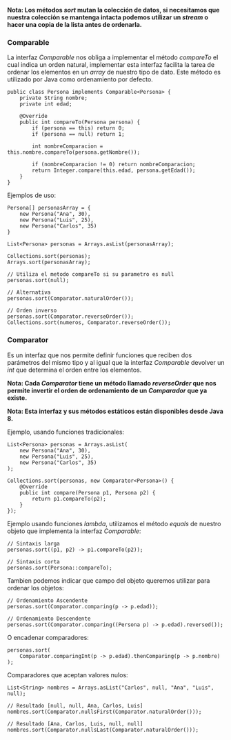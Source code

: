 **Nota: Los métodos *sort* mutan la colección de datos, si necesitamos que nuestra colección se mantenga intacta podemos utilizar un *stream* o hacer una copia de la lista antes de ordenarla.**
### Comparable

La interfaz *Comparable* nos obliga a implementar el método *compareTo* el cual indica un orden natural, implementar esta interfaz facilita la tarea de ordenar los elementos en un *array* de nuestro tipo de dato. Este método es utilizado por Java como ordenamiento por defecto.

```
public class Persona implements Comparable<Persona> {
	private String nombre;
	private int edad;
	
	@Override
	public int compareTo(Persona persona) {
		if (persona == this) return 0;
		if (persona == null) return 1;

		int nombreComparacion = this.nombre.compareTo(persona.getNombre());

		if (nombreComparacion != 0) return nombreComparacion;
		return Integer.compare(this.edad, persona.getEdad());
	}
}
```

Ejemplos de uso:

```
Persona[] personasArray = {
	new Persona("Ana", 30),
    new Persona("Luis", 25),
    new Persona("Carlos", 35)
}

List<Persona> personas = Arrays.asList(personasArray);

Collections.sort(personas);
Arrays.sort(personasArray);

// Utiliza el metodo compareTo si su parametro es null
personas.sort(null);

// Alternativa
personas.sort(Comparator.naturalOrder());

// Orden inverso
personas.sort(Comparator.reverseOrder());
Collections.sort(numeros, Comparator.reverseOrder());
```
### Comparator

Es un interfaz que nos permite definir funciones que reciben dos parámetros del mismo tipo y al igual que la interfaz *Comparable* devolver un *int* que determina el orden entre los elementos.

**Nota: Cada *Comparator* tiene un método llamado *reverseOrder* que nos permite invertir el orden de ordenamiento de un *Comparador* que ya existe.**

**Nota: Esta interfaz y sus métodos estáticos están disponibles desde Java 8.**

Ejemplo, usando funciones tradicionales:

```
List<Persona> personas = Arrays.asList(
	new Persona("Ana", 30),
    new Persona("Luis", 25),
    new Persona("Carlos", 35)
);

Collections.sort(personas, new Comparator<Persona>() {
    @Override
    public int compare(Persona p1, Persona p2) {
        return p1.compareTo(p2);
    }
});
```

Ejemplo usando funciones *lambda*, utilizamos el método *equals* de nuestro objeto que implementa la interfaz *Comparable*:

```
// Sintaxis larga
personas.sort((p1, p2) -> p1.compareTo(p2));

// Sintaxis corta
personas.sort(Persona::compareTo);
```

Tambien podemos indicar que campo del objeto queremos utilizar para ordenar los objetos:

```
// Ordenamiento Ascendente
personas.sort(Comparator.comparing(p -> p.edad));

// Ordenamiento Descendente
personas.sort(Comparator.comparing((Persona p) -> p.edad).reversed());
```

O encadenar comparadores:

```
personas.sort(
    Comparator.comparingInt(p -> p.edad).thenComparing(p -> p.nombre)
);
```

Comparadores que aceptan valores nulos:

```
List<String> nombres = Arrays.asList("Carlos", null, "Ana", "Luis", null);

// Resultado [null, null, Ana, Carlos, Luis]
nombres.sort(Comparator.nullsFirst(Comparator.naturalOrder()));

// Resultado [Ana, Carlos, Luis, null, null]
nombres.sort(Comparator.nullsLast(Comparator.naturalOrder()));
```